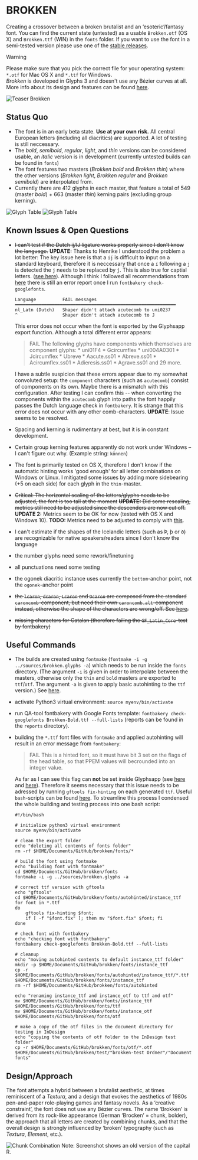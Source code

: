 # BROKKEN
 Creating a crossover between a broken brutalist and an ‘esoteric’/fantasy font. You can find the current state (untested) as a usable `Brokken.otf` (OS X) and `Brokken.ttf` (WIN) in the `fonts` folder. If you want to use the font in a semi-tested version please use one of the [stable releases](https://github.com/eisensafran/brokken/releases).
 > [!WARNING]  
 > Please make sure that you pick the correct file for your operating system: `*.otf` for Mac OS X and `*.ttf` for Windows.  
 _Brokken_ is developed in Glyphs 3 and doesn't use any Bézier curves at all. More info about its design and features can be found [here](https://andi-siess.de/brokken/).

 ![Teaser Brokken](documentation/brokken-teaser-2.jpg)

 ## Status Quo
 - The font is in an early beta state. **Use at your own risk.** All central European letters (including all diacritics) are supported. A lot of testing is still neccessary. 
 - The *bold*, *semibold*, *regular*, *light*, and *thin* versions can be considered usable, an *italic* version is in development (currently untested builds can be found in `fonts`)
- The font features two masters (*Brokken bold* and *Brokken thin*) where the other versions (*Brokken light*, *Brokken regular* and *Brokken semibold*) are interpolated from.
- Currently there are 412 glyphs in each master, that feature a total of 549 (master *bold*) + 663 (master *thin*) kerning pairs (excluding group kerning).

![Glyph Table](documentation/brokken-bold-palette-2.png)
![Glyph Table](documentation/brokken-thin-palette-2.png)

## Known Issues & Open Questions
- ~~I can't test if the Dutch ij/IJ ligature works properly since I don't know the language.~~ **UPDATE:** Thanks to Henrike I understood the problem a lot better: The key issue here is that a `íj́` is difficult to input on a standard keyboard, therefore it is neccessary that once a `í` following a `j` is detected the `j` needs to be replaced by `j́`. This is also true for captial letters. ([see here](https://nl.wikipedia.org/wiki/IJ_(digraaf))). Although I think I followed all recommendations from [here](https://glyphsapp.com/learn/localize-your-font-accented-dutch-ij) there is still an error report once I run `fontbakery check-googlefonts`. 
    ```
    Language          FAIL messages
    ━━━━━━━━━━━━━━━━━━━━━━━━━━━━━━━━━━━━━━━━━━━━━━━━━━━━━━━━━━━━━
    nl_Latn (Dutch)   Shaper didn't attach acutecomb to uni0237
    ^                 Shaper didn't attach acutecomb to J
    ```
    
    This error does not occur when the font is exported by the Glyphsapp export function. Although a total different error appears: 

    > FAIL The following glyphs have components which themselves are component glyphs: * uni01F4 * Gcircumflex * uni004A0301 * Jcircumflex * Ubreve * Aacute.ss01 * Abreve.ss01 * Acircumflex.ss01 * Adieresis.ss01 * Agrave.ss01 and 29 more.

    I have a subtle suspicion that these errors appear due to my somewhat convoluted setup: the `component` characters (such as `acutecomb`) consist of components on its own. Maybe there is a mismatch with this configuration. After testing I can confirm this -- when converting the components within the `acutecomb` glyph into paths the font happily passes the Dutch language check in `fontbakery`. It is strange that this error does not occur with any other comb-characters. **UPDATE**: Issue seems to be resolved.
- Spacing and kerning is rudimentary at best, but it is in constant development.
- Certain group kerning features apparently do not work under Windows – I can't figure out why. (Example string: `können`)
- The font is primarily tested on OS X, therefore I don't know if the automatic hinting works 'good enough' for all letter combinations on Windows or Linux. I mitigated some issues by adding more sidebearing (+5 on each side) for each glyph in the `thin`-master.
- ~~Critical: The horizontal scaling of the letters/glyphs needs to be adjusted, the font is too tall at the moment~~ ~~**UPDATE:** Did some rescaling, metrics still need to be adjusted since the descenders are now cut off.~~ **UPDATE 2:** Metrics seem to be OK for now (tested with OS X and Windows 10). **TODO:** Metrics need to be adjusted to comply with [this](https://googlefonts.github.io/gf-guide/metrics.html).
- I can't estimate if the shapes of the Icelandic letters (such as Þ, þ or ð) are recognizable for native speakers/readers since I don't know the language
- the number glyphs need some rework/finetuning
- all punctuations need some testing
- the ogonek diacritic instance uses currently the `bottom`-anchor point, not the `ogonek`-anchor point
- ~~the `lcaron`, `dcaron`, `Lcaron` and `Dcaron` are composed from the standard `caroncomb`-component, but need their own `caroncomb.alt`-component instead, otherwise the shape of the characters are wrong/off. See [here](https://forum.glyphsapp.com/t/lcaron-caron-or-apostrophe/6131).~~
- ~~missing characters for Catalan (therefore failing the `GF_Latin_Core`-test by fontbakery)~~

## Useful Commands
- The builds are created using `fontmake` (`fontmake -i -g ../sources/brokken.glyphs -a`) which needs to be run inside the `fonts` directory. (The argument `-i` is given in order to interpolate between the masters, otherwise only the `thin` and `bold` masters are exported to `ttf`/`otf`. The argument `-a` is given to apply basic autohinting to the `ttf` version.)  See [here](https://github.com/googlefonts/fontmake). 
- activate Python3 virtual environment: `source myenv/bin/activate`
- run QA-tool fontbakery with Google Fonts template: `fontbakery check-googlefonts Brokken-Bold.ttf --full-lists` (reports can be found in the `reports` directory).
- building the `*.ttf` font files with `fontmake` and applied autohinting will result in an error message from `fontbakery`: 

    > FAIL This is a hinted font, so it must have bit 3 set on the flags of the head table, so that PPEM values will becrounded into an integer value.  
    
    As far as I can see this flag can **not** be set inside Glyphsapp (see [here](https://forum.glyphsapp.com/t/font-bakery-hinting-error-message-bit-3-of-head-table/16210/6) and [here](https://groups.google.com/g/googlefonts-discuss/c/VIqqGTjtr5M?pli=1)). Therefore it seems necessary that this issue needs to be adressed by running `gftools fix-hinting` on each generated `ttf`. Useful `bash`-scripts can be found [here](https://forum.glyphsapp.com/t/font-bakery-hinting-error-message-bit-3-of-head-table/16210/6). To streamline this process I condensed the whole building and testing process into one bash script:

    ```
    #!/bin/bash

    # initialize python3 virtual environment
    source myenv/bin/activate

    # clean the export folder
    echo "deleting all contents of fonts folder"
    rm -rf $HOME/Documents/GitHub/brokken/fonts/*

    # build the font using fontmake
    echo "building font with fontmake"
    cd $HOME/Documents/GitHub/brokken/fonts
    fontmake -i -g ../sources/brokken.glyphs -a

    # correct ttf version with gftools
    echo "gftools"
    cd $HOME/Documents/GitHub/brokken/fonts/autohinted/instance_ttf
    for font in *.ttf
    do
        gftools fix-hinting $font;
        if [ -f "$font.fix" ]; then mv "$font.fix" $font; fi
    done

    # check font with fontbakery
    echo "checking font with fontbakery"
    fontbakery check-googlefonts Brokken-Bold.ttf --full-lists

    # cleanup
    echo "moving autohinted contents to default instance_ttf folder"
    mkdir -p $HOME/Documents/GitHub/brokken/fonts/instance_ttf
    cp -r $HOME/Documents/GitHub/brokken/fonts/autohinted/instance_ttf/*.ttf $HOME/Documents/GitHub/brokken/fonts/instance_ttf
    rm -rf $HOME/Documents/GitHub/brokken/fonts/autohinted

    echo "renaming instance_ttf and instance_otf to ttf and otf"
    mv $HOME/Documents/GitHub/brokken/fonts/instance_ttf $HOME/Documents/GitHub/brokken/fonts/ttf 
    mv $HOME/Documents/GitHub/brokken/fonts/instance_otf $HOME/Documents/GitHub/brokken/fonts/otf 

    # make a copy of the otf files in the document directory for testing in InDesign
    echo "copying the contents of otf folder to the InDesign test folder"
    cp -r $HOME/Documents/GitHub/brokken/fonts/otf/*.otf $HOME/Documents/GitHub/brokken/test/"brokken-test Ordner"/"Document fonts"
    ```





## Design/Approach
The font attempts a hybrid between a brutalist aesthetic, at times reminiscent of a *Textura*, and a design that evokes the aesthetics of 1980s pen-and-paper role-playing games and fantasy novels. As a ‘creative constraint’, the font does not use any Bézier curves. The name ‘Brokken’ is derived from its rock-like appearance (German ‘Brocken’ = chunk, bolder), the approach that all letters are created by combining chunks, and that the overall design is strongly influenced by ‘broken’ typography (such as *Textura*, *Element*, etc.).

![Chunk Combination](documentation/chunks.png)
Note: Screenshot shows an old version of the capital R.
